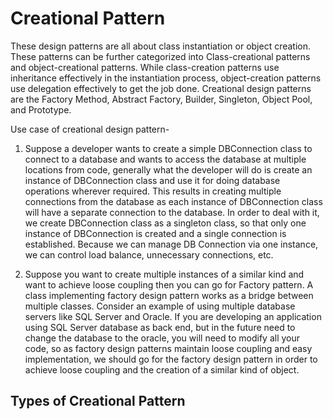 # Creational Pattern ##############

These design patterns are all about class instantiation or object creation. These patterns can be further categorized into Class-creational patterns and object-creational patterns. While class-creation patterns use inheritance effectively in the instantiation process, object-creation patterns use delegation effectively to get the job done. 
Creational design patterns are the Factory Method, Abstract Factory, Builder, Singleton, Object Pool, and Prototype.

Use case of creational design pattern- 
1) Suppose a developer wants to create a simple DBConnection class to connect to a database and wants to access the database at multiple locations from code, generally what the developer will do is create an instance of DBConnection class and use it for doing database operations wherever required. This results in creating multiple connections from the database as each instance of DBConnection class will have a separate connection to the database. In order to deal with it, we create DBConnection class as a singleton class, so that only one instance of DBConnection is created and a single connection is established. Because we can manage DB Connection via one instance, we can control load balance, unnecessary connections, etc. 

2) Suppose you want to create multiple instances of a similar kind and want to achieve loose coupling then you can go for Factory pattern. A class implementing factory design pattern works as a bridge between multiple classes. Consider an example of using multiple database servers like SQL Server and Oracle. If you are developing an application using SQL Server database as back end, but in the future need to change the database to the oracle, you will need to modify all your code, so as factory design patterns maintain loose coupling and easy implementation, we should go for the factory design pattern in order to achieve loose coupling and the creation of a similar kind of object.

## Types of Creational Pattern
